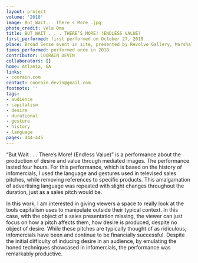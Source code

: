 ```yaml
---
layout: project
volume: '2018'
image: But_Wait..._There_s_More_.jpg
photo_credit: Vela Oma
title: BUT WAIT . . . THERE’S MORE! (ENDLESS VALUE)
first_performed: first performed on October 27, 2018
place: Broad Sense event in site, presented by Revolve Gallery, Marshall, North Carolina
times_performed: performed once in 2018
contributor: COORAIN DEVIN
collaborators: []
home: Atlanta, GA
links:
- coorain.com
contact: coorain.devin@gmail.com
footnote: ''
tags:
- audience
- capitalism
- desire
- durational
- gesture
- history
- language
pages: 444-445
---
```


“But Wait . . . There’s More! (Endless Value)” is a performance about the production of desire and value through mediated images. The performance lasted four hours. For this performance, which is based on the history of infomercials, I used the language and gestures used in televised sales pitches, while removing references to specific products. This amalgamation of advertising language was repeated with slight changes throughout the duration, just as a sales pitch would be.

In this work, I am interested in giving viewers a space to really look at the tools capitalism uses to manipulate outside their typical context. In this case, with the object of a sales presentation missing, the viewer can just focus on how a pitch affects them, how desire is produced, despite no object of desire. While these pitches are typically thought of as ridiculous, infomercials have been and continue to be financially successful. Despite the initial difficulty of inducing desire in an audience, by emulating the honed techniques showcased in infomercials, the performance was remarkably productive.
